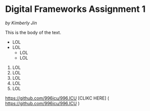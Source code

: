 # Digital Frameworks Assignment 1

*by Kimberly Jin*

This is the body of the text.

* LOL
* LOL
  * LOL
  * LOL
  
1. LOL
1. LOL
1. LOL
  1. LOL
  1. LOL

https://github.com/996icu/996.ICU
[CLIKC HERE] ( https://github.com/996icu/996.ICU )
